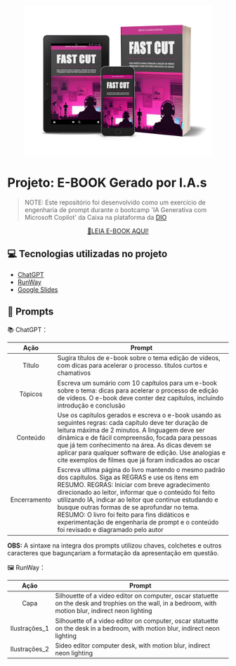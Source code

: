 


<p align="center">
<img 
    src="./assets/mockup_fast_cut.jpg"
    width="430"  
/>
</p>

# Projeto: E-BOOK Gerado por I.A.s


 > NOTE: Este repositório foi desenvolvido como um exercício de engenharia de prompt durante o bootcamp 'IA Generativa com Microsoft Copilot' da Caixa na plataforma da [DIO](https://dio.me)



<p align="center">
<a href="https://github.com/brunovalerin/ebook-fast-cut-ai/blob/main/output/FAST_CUT_ptbr.pdf" title="View PDF now"> 📕LEIA E-BOOK AQUI!</a>
</p>



## 💻 Tecnologias utilizadas no projeto

- [ChatGPT](https://chatgpt.com/) 
- [RunWay](https://runwayml.com/)
- [Google Slides](https://workspace.google.com/products/slides/)

## 🧠 Prompts


📚 ChatGPT：

|   Ação   | Prompt                                                                                            |                           
| :------: | ------------------------------------------------------------------------------------------------- |
|  Título  | Sugira títulos de e-book sobre o tema edição de vídeos, com dicas para acelerar o processo. títulos curtos e chamativos |
| Tópicos | Escreva um sumário com 10 capítulos para um e-book sobre o tema: dicas para acelerar o processo de edição de vídeos. O e-book deve conter dez capítulos, incluindo introdução e conclusão |
| Conteúdo | Use  os capítulos gerados e escreva o e-book usando as seguintes regras: cada capítulo deve ter duração de leitura máxima de 2 minutos. A linguagem deve ser dinâmica e de fácil compreensão, focada para pessoas que já tem conhecimento na área. As dicas devem se aplicar para qualquer software de edição. Use analogias e cite exemplos de filmes que já foram indicados ao oscar |
| Encerramento | Escreva ultima página do livro mantendo o mesmo padrão dos capítulos. Siga as REGRAS e use os itens em RESUMO. REGRAS: Iniciar com breve agradecimento direcionado ao leitor, informar que o conteúdo foi feito utilizando IA, indicar ao leitor que continue estudando e busque outras formas de se aprofundar no tema. RESUMO: O livro foi feito para fins didáticos e experimentação de engenharia de prompt e o conteúdo foi revisado e diagramado pelo autor |

**OBS:** A sintaxe na integra dos prompts utilizou chaves, colchetes e outros caracteres que bagunçariam a formatação da apresentação em questão.


🖼️ RunWay：

|  Ação  | Prompt                                                                                 |
| :----: | -------------------------------------------------------------------------------------- |
| Capa | Silhouette of a video editor on computer, oscar statuette on the desk and trophies on the wall, in a bedroom, with motion blur, indirect neon lighting |
| Ilustrações_1 | Silhouette of a video editor on computer, oscar statuette on the desk in a bedroom, with motion blur, indirect neon lighting |
| Ilustrações_2 | Sideo editor computer desk, with motion blur, indirect neon lighting |



